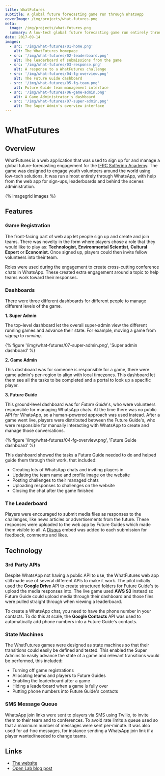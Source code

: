 ```yaml
---
title: WhatFutures
subtitle: A global future forecasting game run through WhatsApp
coverImage: /img/projects/what-futures.png
meta:
  image: /img/projects/what-futures.png
  summary: A low-tech global future forecasting game run entirely through WhatsApp
date: 2017-09-14
images:
  - src: '/img/what-futures/01-home.png'
    alt: The WhatFutures homepage
  - src: '/img/what-futures/02-leaderboard.png'
    alt: The leaderboard of submissions from the game
  - src: '/img/what-futures/03-response.png'
    alt: A response to a WhatFutures challenge
  - src: '/img/what-futures/04-fg-overview.png'
    alt: The Future Guide dashboard
  - src: '/img/what-futures/05-fg-team.png'
    alt: Future Guide team management interface
  - src: '/img/what-futures/06-game-admin.png'
    alt: A Game Administrator's dashboard
  - src: '/img/what-futures/07-super-admin.png'
    alt: The Super Admin's overview interface
---
```


# WhatFutures

## Overview

WhatFutures is a web application that was used to sign up for and manage a global future-forecasting engagement
for the [IFRC Solferino Academy](https://solferinoacademy.com).
The game was designed to engage youth volunteers around the world using low-tech solutions.
It was run almost entirely through WhatsApp, with help from the web app
for sign-ups, leaderboards and behind the scenes administration.

{% imagegrid images %}

## Features

### Game Registration

The front-facing part of web app let people sign up and create and join teams.
There was novelty in the form where players chose a role that they would like to play as:
**Technologist**, **Environmental Scientist**, **Cultural Expert** or **Economist**.
Once signed up, players could then invite fellow volunteers into their team.

Roles were used during the engagement to create cross-cutting conference chats in WhatsApp.
These created extra engagement around a topic to help teams work toward their responses.

### Dashboards

There were three different dashboards for different people to manage different levels of the game.

**1. Super Admin**

The top-level dashboard let the overall super-admin view the different running games
and advance their state.
For example, moving a game from _signup_ to _running_.

{% figure '/img/what-futures/07-super-admin.png', 'Super admin dashboard' %}

**2. Game Admin**

This dashboard was for someone is responsible for a game,
there were game admin's per-region to align with local timezones.
This dashboard let them see all the tasks to be completed
and a portal to look up a specific player.

**3. Future Guide**

This ground-level dashboard was for _Future Guide_'s, who were volunteers responsible for managing WhatsApp chats.
At the time there was no public API for WhatsApp, so a human-powered approach was used instead.
After a game went live, players were distributed between the Future Guide's,
who were responsible for manually interacting with WhatsApp to create and manage those conversations.

{% figure '/img/what-futures/04-fg-overview.png', 'Future Guide dashboard' %}

This dashboard showed the tasks a Future Guide needed to do and helped guide them through their work,
that included:

- Creating lots of WhatsApp chats and inviting players in
- Updating the team name and profile image on the website
- Posting challenges to their managed chats
- Uploading responses to challenges on the website
- Closing the chat after the game finished

### The Leaderboard

Players were encouraged to submit media files as responses to the challenges,
like news articles or advertisements from the future.
These responses were uploaded to the web app by Future Guides which made them visible to all.
A [Disqus](https://disqus.com) embed was added to each submission for feedback, comments and likes.

## Technology

### 3rd Party APIs

Despite WhatsApp not having a public API to use, the WhatFutures web app still made use of
several different APIs to make it work.
The pilot initially used the **Google Drive** API to create structured folders
for Future Guide's to upload the media responses into.
The live game used **AWS S3** instead so Future Guide could upload media through their dashboard
and those files were pulled straight through when viewing a leaderboard.

To create a WhatsApp chat, you need to have the phone number in your contacts.
To do this at scale, the **Google Contacts** API was used to automatically add phone numbers into a Future Guide's contacts.

### State Machines

The WhatFutures games were designed as state machines so that their transitions could
easily be defined and tested.
This enabled the Super Admins to easily advance the state of a game
and relevant transitions would be performed, this included:

- Turning off game registrations
- Allocating teams and players to Future Guides
- Enabling the leaderboard after a game
- Hiding a leaderboard when a game is fully over
- Putting phone numbers into Future Guide's contacts

### SMS Message Queue

WhatsApp join links were sent to players via SMS using Twilio,
to invite them to their team and to conferences.
To avoid rate limits a queue used so that a maximum number of messages were sent per-minute.
It was also used for ad-hoc messages, for instance sending a WhatsApp join link
if a player wanted/needed to change teams.

## Links

- [The website](https://whatfutures.org)
- [Open Lab blog post](https://openlab.ncl.ac.uk/research/whatfutures-using-whatsapp-to-engage-youth-volunteers-in-change/)
